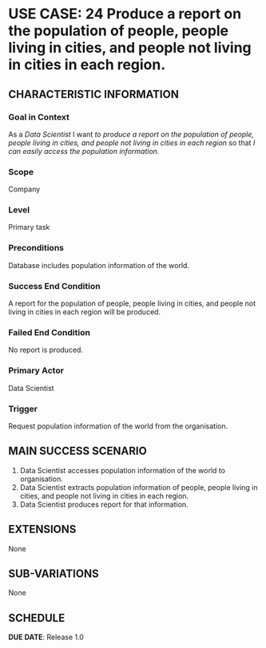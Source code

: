# USE CASE: 24 Produce a report on the population of people, people living in cities, and people not living in cities in each region.
## CHARACTERISTIC INFORMATION

### Goal in Context

As a *Data Scientist* I want *to produce a report on the population of people, people living in cities, and people not living in cities in each region* so that *I can easily access the population information.*

### Scope

Company

### Level

Primary task

### Preconditions

Database includes population information of the world.

### Success End Condition

A report for the population of people, people living in cities, and people not living in cities in each region will be produced.

### Failed End Condition

No report is produced.

### Primary Actor

Data Scientist

### Trigger

Request population information of the world from the organisation.

## MAIN SUCCESS SCENARIO

1. Data Scientist accesses population information of the world to organisation.
2. Data Scientist extracts population information of people, people living in cities, and people not living in cities in each region.
3. Data Scientist produces report for that information.

## EXTENSIONS

None

## SUB-VARIATIONS

None

## SCHEDULE

**DUE DATE**: Release 1.0